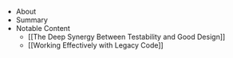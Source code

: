 - About
- Summary
- Notable Content
	- [[The Deep Synergy Between Testability and Good Design]]
	- [[Working Effectively with Legacy Code]]